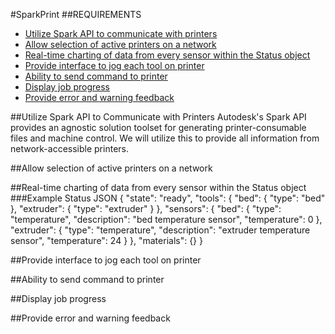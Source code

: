 #SparkPrint
##REQUIREMENTS
 - [Utilize Spark API to communicate with printers](#utilize-spark-api-to-communicate-with-printers)
 - [Allow selection of active printers on a network](#allow-selection-of-active-printers-on-a-network)
 - [Real-time charting of data from every sensor within the Status object](#real-time-charting-of-data-from-every-sensor-within-the-status-object)
 - [Provide interface to jog each tool on printer](#provide-interface-to-jog-each-tool-on-printer)
 - [Ability to send command to printer](#ability-to-send-command-to-printer)
 - [Display job progress](#display-job-progress)
 - [Provide error and warning feedback](#provide-error-and-warning-feedback)

##Utilize Spark API to Communicate with Printers
Autodesk's Spark API provides an agnostic solution toolset for generating printer-consumable files and machine control. We will utilize this to provide all information from network-accessible printers.

##Allow selection of active printers on a network


##Real-time charting of data from every sensor within the Status object
###Example Status JSON
    {
        "state": "ready",
        "tools": {
            "bed": {
                "type": "bed"
            },
            "extruder": {
                "type": "extruder"
            }
        },
        "sensors": {
            "bed": {
                "type": "temperature",
                "description": "bed temperature sensor",
                "temperature": 0
            },
            "extruder": {
                "type": "temperature",
                "description": "extruder temperature sensor",
                "temperature": 24
            }
        },
        "materials": {}
    }

##Provide interface to jog each tool on printer

##Ability to send command to printer

##Display job progress

##Provide error and warning feedback
